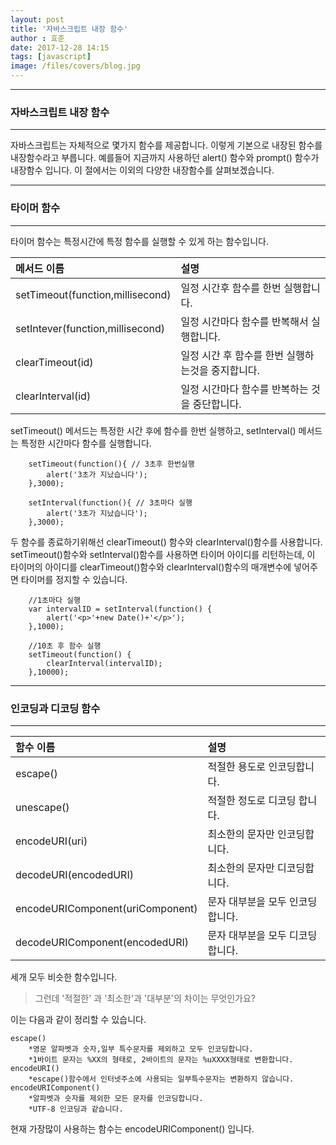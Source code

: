 ```yaml
---
layout: post
title: '자바스크립트 내장 함수'
author : 효준
date: 2017-12-28 14:15
tags: [javascript]
image: /files/covers/blog.jpg
---
```


***
### 자바스크립트 내장 함수
***


자바스크립트는 자체적으로 몇가지 함수를 제공합니다. 이렇게 기본으로 내장된 함수를 내장함수라고 부릅니다.
예를들어 지금까지 사용하던 alert() 함수와 prompt() 함수가 내장함수 입니다.
이 절에서는 이외의 다양한 내장함수를 살펴보겠습니다.

***
### 타이머 함수
***

타이머 함수는 특정시간에 특정 함수를 실행할 수 있게 하는 함수입니다.

|메서드 이름|설명|
|:--------|:---|
|setTimeout(function,millisecond)|일정 시간후 함수를 한번 실행합니다.|
|setIntever(function,millisecond)|일정 시간마다 함수를 반복해서 실행합니다.|
|clearTimeout(id)|일정 시간 후 함수를 한번 실행하는것을 중지합니다.|
|clearInterval(id)|일정 시간마다 함수를 반복하는 것을 중단합니다.|


setTimeout() 메서드는 특정한 시간 후에 함수를 한번 실행하고, setInterval() 메서드는
특정한 시간마다 함수를 실행합니다.

```
    setTimeout(function(){ // 3초후 한번실행
        alert('3초가 지났습니다');
    },3000);
    
    setInterval(function(){ // 3초마다 실행
        alert('3초가 지났습니다');
    },3000);
```


두 함수를 종료하기위해선 clearTimeout() 함수와 clearInterval()함수를 사용합니다.
setTimeout()함수와 setInterval()함수를 사용하면 타이머 아이디를 리턴하는데, 이 타이머의 아이디를
clearTimeout()함수와 clearInterval()함수의 매개변수에 넣어주면 타이머를 정지할 수 있습니다.

```
    //1초마다 실행
    var intervalID = setInterval(function() {
        alert('<p>'+new Date()+'</p>');
    },1000);
    
    //10초 후 함수 실행
    setTimeout(function() {
        clearInterval(intervalID);
    },10000);

```


***
### 인코딩과 디코딩 함수
***

|함수 이름|설명|
|:----|:----|
|escape()| 적절한 용도로 인코딩합니다.|
|unescape()|적절한 정도로 디코딩 합니다.|
|encodeURI(uri)|최소한의 문자만 인코딩합니다.|
|decodeURI(encodedURI)|최소한의 문자만 디코딩합니다.|
|encodeURIComponent(uriComponent)|문자 대부분을 모두 인코딩합니다.|
|decodeURIComponent(encodedURI)|문자 대부분을 모두 디코딩합니다.|


세개 모두 비슷한 함수입니다.

> 그런데 '적절한' 과 '최소한'과 '대부분'의 차이는 무엇인가요?

이는 다음과 같이 정리할 수 있습니다.

    escape()
        *영문 알파벳과 숫자,일부 특수문자를 제외하고 모두 인코딩합니다.
        *1바이트 문자는 %XX의 형태로, 2바이트의 문자는 %uXXXX형태로 변환합니다.
    encodeURI()
        *escape()함수에서 인터넷주소에 사용되는 일부특수문자는 변환하지 않습니다.
    encodeURIComponent()
        *알파벳과 숫자를 제외한 모든 문자를 인코딩합니다.
        *UTF-8 인코딩과 같습니다.

현재 가장많이 사용하는 함수는 encodeURIComponent() 입니다.




